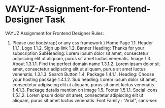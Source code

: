 # VAYUZ-Assignment-for-Frontend-Designer Task

VAYUZ Assignment for Frontend Designer
Rules:
1. Please use bootstrap( or any css framework )
Home Page
1.1. Header
1.1.1. Logo
1.1.2. Sign up link
1.2. Banner
Heading: Thanks for your subscription
SubHeading: Lorem ipsum dolor sit amet, consectetur adipiscing elit ut aliquam, purus sit
amet luctus venenatis.
Image
1.3. About
1.3.1.1. Find the perfect domain name
1.3.1.2. Lorem ipsum dolor sit amet, consectetur adipiscing elit ut aliquam, purus
sit amet luctus venenatis.
1.3.1.3. Search Button
1.4. Package
1.4.1.1. Heading: Choose your hosting package
1.4.1.2. Sub heading: Lorem ipsum dolor sit amet, consectetur adipiscing elit ut
aliquam, purus sit amet luctus venenatis.
1.4.1.3. Package details mention on image
1.5. Footer
1.5.1.1. Social icons
1.5.1.2. Lorem ipsum dolor sit amet, consectetur adipiscing elit ut aliquam, purus
sit amet luctus venenatis.
Font Family : "Arial", sans-seri
